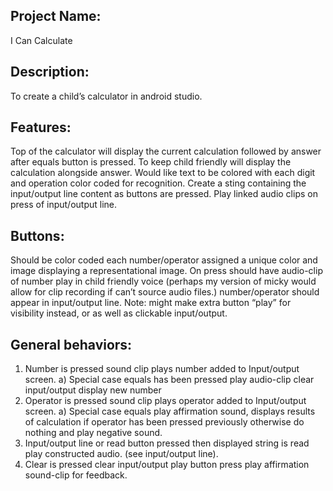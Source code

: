 ## Project Name: 
I Can Calculate

## Description:  
To create a child’s calculator in android studio.

## Features: 
Top of the calculator will display the current calculation followed by answer after equals button is pressed.
To keep child friendly will display the calculation alongside answer.
Would like text to be colored with each digit and operation color coded for recognition.
Create a sting containing the input/output line content as buttons are pressed.
Play linked audio clips on press of input/output line.

## Buttons:  
Should be color coded each number/operator assigned a unique color and image displaying a representational image. On press should have audio-clip of number play in child           friendly voice (perhaps my version of micky would allow for clip recording if can’t source audio files.) number/operator should appear in input/output line.
          Note: might make extra button “play” for visibility instead, or as well as clickable input/output.
          
## General behaviors:
1)	Number is pressed sound clip plays number added to Input/output screen.
a)	Special case equals has been pressed play audio-clip clear input/output display new number 
2)	Operator is pressed sound clip plays operator added to Input/output screen.
a)	Special case equals play affirmation sound, displays results of calculation if operator has been pressed previously otherwise do nothing and play negative sound.
3)	Input/output line or read button pressed then displayed string is read play constructed audio.
    (see input/output line).
4)	Clear is pressed clear input/output play button press play affirmation sound-clip for feedback.
          
          
